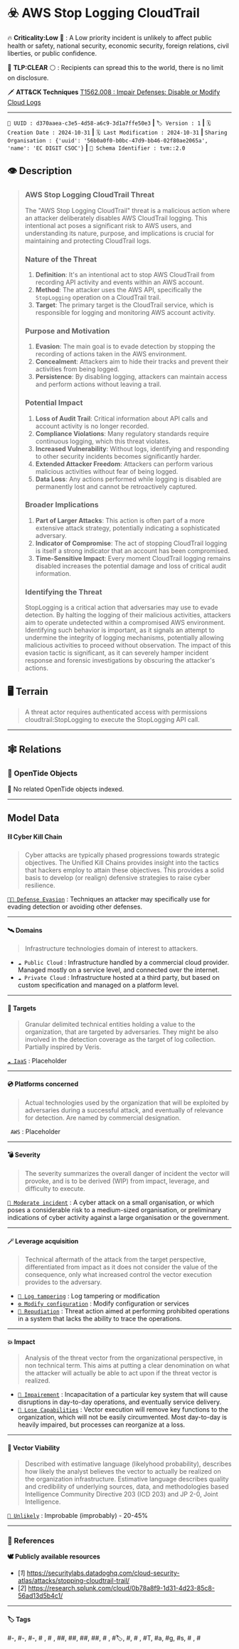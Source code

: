 

# ☣️ AWS Stop Logging CloudTrail

🔥 **Criticality:Low** 🔫 : A Low priority incident is unlikely to affect public health or safety, national security, economic security, foreign relations, civil liberties, or public confidence. 

🚦 **TLP:CLEAR** ⚪ : Recipients can spread this to the world, there is no limit on disclosure.


🗡️ **ATT&CK Techniques** [T1562.008 : Impair Defenses: Disable or Modify Cloud Logs](https://attack.mitre.org/techniques/T1562/008 'An adversary may disable or modify cloud logging capabilities and integrations to limit what data is collected on their activities and avoid detection')



---

`🔑 UUID : d370aaea-c3e5-4d58-a6c9-3d1a7ffe50e3` **|** `🏷️ Version : 1` **|** `🗓️ Creation Date : 2024-10-31` **|** `🗓️ Last Modification : 2024-10-31` **|** `Sharing Organisation : {'uuid': '56b0a0f0-b0bc-47d9-bb46-02f80ae2065a', 'name': 'EC DIGIT CSOC'}` **|** `🧱 Schema Identifier : tvm::2.0`


## 👁️ Description

> ### AWS Stop Logging CloudTrail Threat
> 
> The "AWS Stop Logging CloudTrail" threat is a malicious action where an attacker 
> deliberately disables AWS CloudTrail logging. This intentional act poses a significant 
> risk to AWS users, and understanding its nature, purpose, and implications is crucial 
> for maintaining and protecting CloudTrail logs.
> 
> ### Nature of the Threat
> 
> 1. **Definition**: It's an intentional act to stop AWS CloudTrail from recording 
> API activity and events within an AWS account.
> 2. **Method**: The attacker uses the AWS API, specifically the `StopLogging` operation 
> on a CloudTrail trail.
> 3. **Target**: The primary target is the CloudTrail service, which is responsible 
> for logging and monitoring AWS account activity.
> 
> ### Purpose and Motivation
> 
> 1. **Evasion**: The main goal is to evade detection by stopping the recording of 
> actions taken in the AWS environment.
> 2. **Concealment**: Attackers aim to hide their tracks and prevent their activities 
> from being logged.
> 3. **Persistence**: By disabling logging, attackers can maintain access and perform 
> actions without leaving a trail.
> 
> ### Potential Impact
> 
> 1. **Loss of Audit Trail**: Critical information about API calls and account activity 
> is no longer recorded.
> 2. **Compliance Violations**: Many regulatory standards require continuous logging, 
> which this threat violates.
> 3. **Increased Vulnerability**: Without logs, identifying and responding to other 
> security incidents becomes significantly harder.
> 4. **Extended Attacker Freedom**: Attackers can perform various malicious activities 
> without fear of being logged.
> 5. **Data Loss**: Any actions performed while logging is disabled are permanently 
> lost and cannot be retroactively captured.
> 
> ### Broader Implications
> 
> 1. **Part of Larger Attacks**: This action is often part of a more extensive attack 
> strategy, potentially indicating a sophisticated adversary.
> 2. **Indicator of Compromise**: The act of stopping CloudTrail logging is itself 
> a strong indicator that an account has been compromised.
> 3. **Time-Sensitive Impact**: Every moment CloudTrail logging remains disabled increases 
> the potential damage and loss of critical audit information.
> 
> ### Identifying the Threat
> 
> StopLogging is a critical action that adversaries may use to evade detection. By 
> halting the logging of their malicious activities, attackers aim to operate undetected 
> within a compromised AWS environment. Identifying such behavior is important, as 
> it signals an attempt to undermine the integrity of logging mechanisms, potentially 
> allowing malicious activities to proceed without observation. The impact of this 
> evasion tactic is significant, as it can severely hamper incident response and forensic 
> investigations by obscuring the attacker's actions.
> 



## 🖥️ Terrain 

 > A threat actor requires authenticated access with permissions 
> cloudtrail:StopLogging to execute the StopLogging API call.
> 

---

## 🕸️ Relations



### 🌊 OpenTide Objects
🚫 No related OpenTide objects indexed.





---

## Model Data

#### **⛓️ Cyber Kill Chain**

 > Cyber attacks are typically phased progressions towards strategic objectives. The Unified Kill Chains provides insight into the tactics that hackers employ to attain these objectives. This provides a solid basis to develop (or realign) defensive strategies to raise cyber resilience.

 [`🏃🏽 Defense Evasion`](https://www.unifiedkillchain.com/assets/The-Unified-Kill-Chain.pdf) : Techniques an attacker may specifically use for evading detection or avoiding other defenses.

---

#### **🛰️ Domains**

 > Infrastructure technologies domain of interest to attackers.

  - `☁️ Public Cloud` : Infrastructure handled by a commercial cloud provider. Managed mostly on a service level, and connected over the internet.
 - `☁️ Private Cloud` : Infrastructure hosted at a third party, but based on custom specification and managed on a platform level.

---

#### **🎯 Targets**

 > Granular delimited technical entities holding a value to the organization, that are targeted by adversaries. They might be also involved in the detection coverage as the target of log collection. Partially inspired by Veris.

 [`☁️ IaaS`](http://veriscommunity.net/enums.html#section-asset) : Placeholder

---

#### **💿 Platforms concerned**

 > Actual technologies used by the organization that will be exploited by adversaries during a successful attack, and eventually of relevance for detection. Are named by commercial designation.

 ` AWS` : Placeholder

---

#### **💣 Severity**

 > The severity summarizes the overall danger of incident the vector will provoke, and is to be derived (WIP) from impact, leverage, and difficulty to execute.

 [`🧨 Moderate incident`](https://www.ncsc.gov.uk/news/new-cyber-attack-categorisation-system-improve-uk-response-incidents) : A cyber attack on a small organisation, or which poses a considerable risk to a medium-sized organisation, or preliminary indications of cyber activity against a large organisation or the government.

---

#### **🪄 Leverage acquisition**

 > Technical aftermath of the attack from the target perspective, differentiated from impact as it does not consider the value of the consequence, only what increased control the vector execution provides to the adversary.

  - [`🔄 Log tampering`](https://owasp.org/www-community/Threat_Modeling_Process#stride) : Log tampering or modification
 - [`⚙️ Modify configuration`](https://owasp.org/www-community/Threat_Modeling_Process#stride) : Modify configuration or services
 - [`🗿 Repudiation`](https://owasp.org/www-community/Threat_Modeling_Process#stride) : Threat action aimed at performing prohibited operations in a system that lacks the ability to trace the operations.

---

#### **💥 Impact**

 > Analysis of the threat vector from the organizational perspective, in non technical term. This aims at putting a clear denomination on what the attacker will actually be able to act upon if the threat vector is realized.

  - [`🩼 Impairement`](http://veriscommunity.net/enums.html#section-impact) : Incapacitation of a particular key system that will cause disruptions in day-to-day operations, and eventually service delivery.
 - [`🤬 Lose Capabilities`](http://veriscommunity.net/enums.html#section-impact) : Vector execution will remove key functions to the organization, which will not be easily circumvented. Most day-to-day is heavily impaired, but processes can reorganize at a loss.

---

#### **🎲 Vector Viability**

 > Described with estimative language (likelyhood probability), describes how likely the analyst believes the vector to actually be realized on the organization infrastructure. Estimative language describes quality and credibility of underlying sources, data, and methodologies based Intelligence Community Directive 203 (ICD 203) and JP 2-0, Joint Intelligence.

 [`🤔 Unlikely`](https://www.dni.gov/files/documents/ICD/ICD%20203%20Analytic%20Standards.pdf) : Improbable (improbably) - 20-45%

---



### 🔗 References



**🕊️ Publicly available resources**

- [_1_] https://securitylabs.datadoghq.com/cloud-security-atlas/attacks/stopping-cloudtrail-trail/
- [_2_] https://research.splunk.com/cloud/0b78a8f9-1d31-4d23-85c8-56ad13d5b4c1/

[1]: https://securitylabs.datadoghq.com/cloud-security-atlas/attacks/stopping-cloudtrail-trail/
[2]: https://research.splunk.com/cloud/0b78a8f9-1d31-4d23-85c8-56ad13d5b4c1/

---

#### 🏷️ Tags

#-, #-, #-, #
, #
, ##, ##, ##, ##, # , #🏷, #️, # , #T, #a, #g, #s, #
, #


